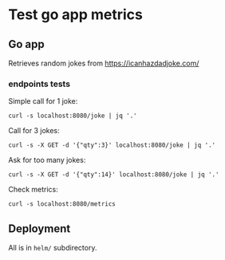 # Test go app metrics

## Go app

Retrieves random jokes from https://icanhazdadjoke.com/

### endpoints tests

Simple call for 1 joke:

```
curl -s localhost:8080/joke | jq '.'
```

Call for 3 jokes:
```
curl -s -X GET -d '{"qty":3}' localhost:8080/joke | jq '.'
```

Ask for too many jokes:
```
curl -s -X GET -d '{"qty":14}' localhost:8080/joke | jq '.'
```

Check metrics:
```
curl -s localhost:8080/metrics
```

## Deployment

All is in `helm/` subdirectory.
